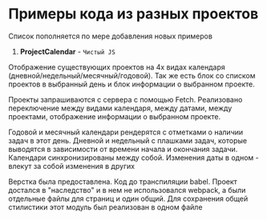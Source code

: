 # Примеры кода из разных проектов
Список пополняется по мере добавления новых примеров

1. **ProjectСalendar** - `Чистый JS` 

Отображение существующих проектов на 4х видах календаря (дневной/недельный/месячный/годовой). Так же есть блок со списком проектов в выбранный день и блок информации о выбранном проекте. 

Проекты запрашиваются c сервера с помощью Fetch. Реализовано переключение между видами календаря, между датами, между проектами, отображение информации о выбранном проекте. 

Годовой и месячный календари рендерятся с отметками о наличии задач в этот день. 
Дневной и недельный с плашками задач, которые выводятся в зависимости от времени начала и окончания задачи. 
Календари синхронизированы между собой. Изменения даты в одном - влекут за собой изменения в других

Верстка была предоставлена. Код до транспиляции babel. Проект достался в "наследство" и в нем не использовался webpack, а были отдельные файлы для страниц и один общий.
Для сохранения общей стилистики этот модуль был реализован в одном файле